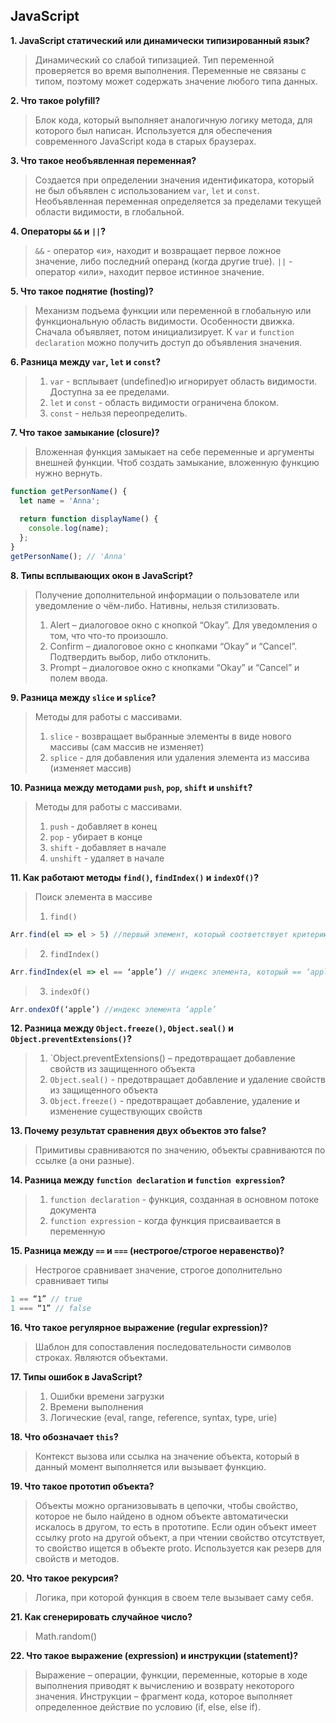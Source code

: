 ## JavaScript
**1. JavaScript статический или динамически типизированный язык?**
> Динамический со слабой типизацией. Тип переменной проверяется во время выполнения. Переменные не связаны с типом, поэтому может содержать значение любого типа данных.

**2. Что такое polyfill?**
> Блок кода, который выполняет аналогичную логику метода, для которого был написан. Используется для обеспечения современного JavaScript кода в старых браузерах. 

**3. Что такое необъявленная переменная?**
> Создается при определении значения идентификатора, который не был объявлен с использованием `var`, `let` и `const`. Необъявленная переменная определяется за пределами текущей области видимости, в глобальной.

**4. Операторы `&&` и `||`?**
> `&&` - оператор «и», находит и возвращает первое ложное значение, либо последний операнд (когда другие true). `||` - оператор «или», находит первое истинное значение. 

**5. Что такое поднятие (hosting)?**
> Механизм подъема функции или переменной в глобальную или функциональную область видимости. Особенности движка. Сначала объявляет, потом инициализирует. К `var` и `function declaration` можно получить доступ до объявления значения.  

**6. Разница между `var`, `let` и `const`?**
> 1. `var` - всплывает (undefined)ю игнорирует область видимости. Доступна за ее пределами.
> 2. `let` и `const` - область видимости ограничена блоком.
> 3. `const` - нельзя переопределить. 

**7. Что такое замыкание (closure)?**
> Вложенная функция замыкает на себе переменные и аргументы внешней функции. Чтоб создать замыкание, вложенную функцию нужно вернуть.
```javascript
function getPersonName() {
  let name = 'Anna';
  
  return function displayName() {
    console.log(name);
  };
}
getPersonName(); // 'Anna'
```

**8. Типы всплывающих окон в JavaScript?**
> Получение дополнительной информации о пользователе или уведомление о чём-либо. Нативны, нельзя стилизовать.
> 1. Alert – диалоговое окно с кнопкой “Okay”. Для уведомления о том, что что-то произошло.
> 2. Confirm – диалоговое окно с кнопками “Okay” и “Cancel”. Подтвердить выбор, либо отклонить. 
> 3. Prompt – диалоговое окно с кнопками “Okay” и “Cancel” и полем ввода. 

**9. Разница между `slice` и `splice`?**
> Методы для работы с массивами. 
> 1. `slice` - возвращает выбранные элементы в виде нового массивы (сам массив не изменяет)
> 2. `splice` - для добавления или удаления элемента из массива (изменяет массив)

**10. Разница между методами `push`, `pop`, `shift` и `unshift`?**
> Методы для работы с массивами. 
> 1. `push` - добавляет в конец
> 2. `pop` - убирает в конце
> 3. `shift` - добавляет в начале
> 4. `unshift` - удаляет в начале 

**11. Как работают методы `find()`, `findIndex()` и `indexOf()`?**
> Поиск элемента в массиве
> 1. `find()`
```javascript
Arr.find(el => el > 5) //первый элемент, который соответствует критерию
```
> 2. `findIndex()`
```javascript
Arr.findIndex(el => el == ‘apple’) // индекс элемента, который == ‘apple’
```
> 3. `indexOf()`
```javascript
Arr.ondexOf(‘apple’) //индекс элемента ‘apple’
```

**12. Разница между `Object.freeze()`, `Object.seal()` и `Object.preventExtensions()`?**
> 1. `Object.preventExtensions() – предотвращает добавление свойств из защищенного объекта
> 2. `Object.seal()` - предотвращает добавление и удаление свойств из защищенного объекта
> 3. `Object.freeze()` - предотвращает добавление, удаление и изменение существующих свойств

**13. Почему результат сравнения двух объектов это false?**
> Примитивы сравниваются по значению, объекты сравниваются по ссылке (а они разные).

**14. Разница между `function declaration` и `function expression`?**
> 1. `function declaration` - функция, созданная в основном потоке документа
> 2. `function expression` - когда функция присваивается в переменную

**15. Разница между `==` и `===` (нестрогое/строгое неравенство)?**
> Нестрогое сравнивает значение, строгое дополнительно сравнивает типы
```javascript
1 == “1” // true
1 === “1” // false
```

**16. Что такое регулярное выражение (regular expression)?**
> Шаблон для сопоставления последовательности символов строках. Являются объектами.

**17. Типы ошибок в JavaScript?**
> 1. Ошибки времени загрузки
> 2. Времени выполнения
> 3. Логические (eval, range, reference, syntax, type, urie)

**18. Что обозначает `this`?**
> Контекст вызова или ссылка на значение объекта, который в данный момент выполняется или вызывает функцию.

**19. Что такое прототип объекта?**
> Объекты можно организовывать в цепочки, чтобы свойство, которое не было найдено в одном объекте автоматически искалось в другом, то есть в прототипе. 
> Если один объект имеет ссылку proto на другой объект, а при чтении свойство отсутствует, то свойство ищется в объекте proto.
> Используется как резерв для свойств и методов. 

**20. Что такое рекурсия?**
> Логика, при которой функция в своем теле вызывает саму себя.

**21. Как сгенерировать случайное число?**
> Math.random()

**22. Что такое выражение (expression) и инструкции (statement)?**
> Выражение – операции, функции, переменные, которые в ходе выполнения приводят к вычислению и возврату некоторого значения.
> Инструкции – фрагмент кода, которое выполняет определенное действие по условию (if, else, else if).
